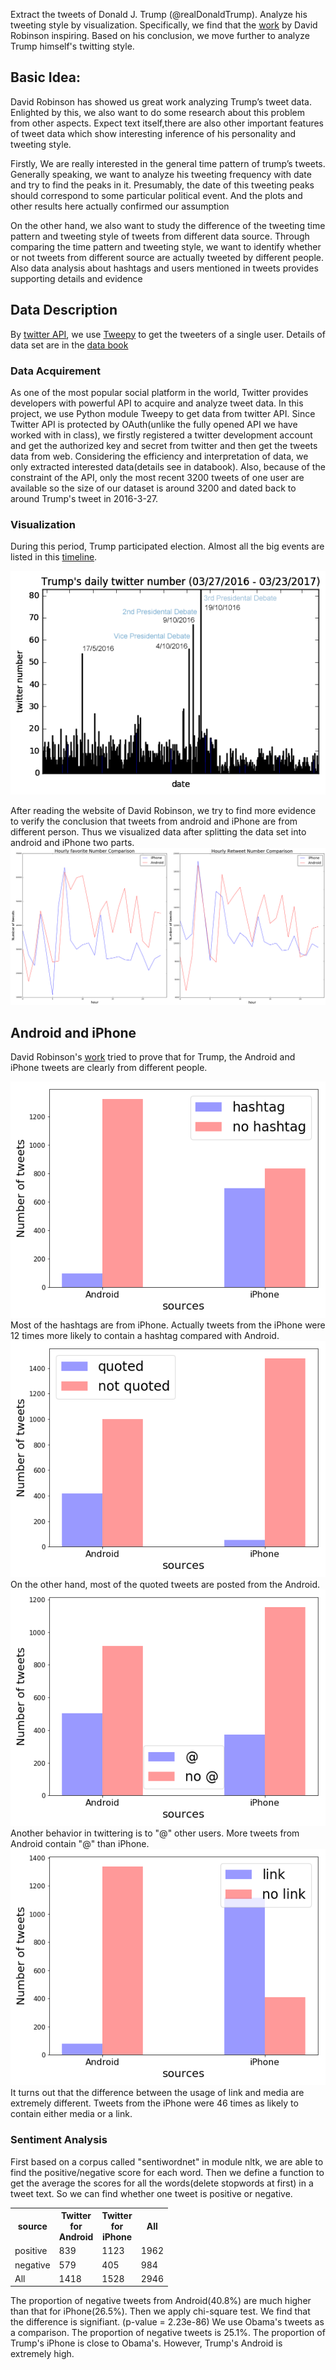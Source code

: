 Extract the tweets of Donald J. Trump (@realDonaldTrump). Analyze his tweeting style by visualization. Specifically, we find that the [work](http://varianceexplained.org/r/trump-tweets/) by David Robinson inspiring. Based on his conclusion, we move further to analyze Trump himself's twitting style.

## Basic Idea:
David Robinson has showed us great work analyzing Trump’s tweet data. Enlighted by this, we also want to do some research about this problem from other aspects. Expect text itself,there are also other important features of tweet data which show interesting inference of his personality and tweeting style.

 Firstly, We are really interested in the general time pattern of trump’s tweets. Generally speaking, we want to analyze his tweeting frequency with date and try to find the peaks in it. Presumably, the date of this tweeting peaks should correspond to some particular political event. And the plots and other results here actually confirmed our assumption 

 On the other hand, we also want to study the difference of the tweeting time pattern and tweeting style of tweets from different data source. Through comparing the time pattern and tweeting style, we want to identify whether or not tweets from different source are actually tweeted by different people. Also data analysis about hashtags and users mentioned in tweets provides supporting details and evidence

## Data Description
By [twitter API](https://dev.twitter.com/overview/api), we use [Tweepy](http://tweepy.readthedocs.io/en/v3.5.0/) to get the tweeters of a single user. Details of data set are in the [data book](databook.pdf)

### Data Acquirement

As one of the most popular social platform in the world, Twitter provides developers with powerful API to acquire and analyze tweet data. In this project, we use Python module Tweepy to get data from twitter API.
Since Twitter API is protected by OAuth(unlike the fully opened API we have worked with in class), we firstly registered a twitter development account and get the authorized key and secret from twitter and then get the tweets data from web. Considering the efficiency and interpretation of data, we only extracted interested data(details see in databook). Also, because of the constraint of the API, only the most recent 3200 tweets of one user are available so the size of our dataset is around 3200 and dated back to around Trump's tweet in 2016-3-27.

### Visualization
During this period, Trump participated election. Almost all the big events are listed in this [timeline](https://en.wikipedia.org/wiki/United_States_presidential_election,_2016_timeline#May_2016).

![daily twitter number](image/daily-twitter-number.png)

After reading the website of David Robinson, we try to find more evidence to verify the conclusion that tweets from android and iPhone are from different person. Thus we visualized data after splitting the data set into android and iPhone two parts. 
![hour](image/hourly_comparison.png)

## Android and iPhone
David Robinson's [work](http://varianceexplained.org/r/trump-tweets/) tried to prove that for Trump, the Android and iPhone tweets are clearly from different people.

<div>
  <div>
    <img src="image/hashtag_proportion.png">
  </div>
  <div>
    Most of the hashtags are from iPhone. Actually tweets from the iPhone were 12 times more likely to contain a hashtag compared with Android.
  </div>
</div>

<div>

<div>
  <div>
    <img src="image/quoted.png">
  </div>
  <div>
    On the other hand, most of the quoted tweets are posted from the Android.
  </div>
</div>

<div>
  <div>
    <img src="image/at.png">
  </div>
  <div>
    Another behavior in twittering is to "@" other users. More tweets from Android contain "@" than iPhone.
  </div>
</div>

<div>
  <div>
    <img src="image/link.png">
  </div>
  <div>
    It turns out that the difference between the usage of link and media are extremely different. Tweets from the iPhone were 46 times as likely to contain either media or a link. 
  </div>
</div>

### Sentiment Analysis
First based on a corpus called "sentiwordnet" in module nltk, we are able to find the positive/negative score for each word.
Then we define a function to get the average the scores for all the words(delete stopwords at first) in a tweet text. 
So we can find whether one tweet is positive or negative.
<table style="width:50%">
  <tr>
    <th>source</th>
    <th>Twitter for Android</th> 
    <th>Twitter for iPhone</th>
    <th>All</th>
  </tr>
  <tr>
    <td>positive</td>
    <td>839</td> 
    <td>1123</td>
    <td>1962</td>
  </tr>
  <tr>
    <td>negative</td>
    <td>579</td> 
    <td>405</td>
    <td>984</td>
  </tr>
  <tr>
    <td>All</td>
    <td>1418</td>
    <td>1528</td>
    <td>2946</td>
  </tr>
</table>
The proportion of negative tweets from Android(40.8%) are much higher than that for iPhone(26.5%). Then we apply chi-square test.
We find that the difference is signifiant. (p-value = 2.23e-86)
We use Obama's tweets as a comparison. The proportion of negative tweets is 25.1%. The proportion of Trump's iPhone is close to Obama's. However, Trump's Android is extremely high.



